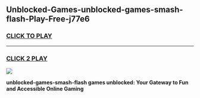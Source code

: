 
## Unblocked-Games-unblocked-games-smash-flash-Play-Free-j77e6
<h3>
<a href="https://premium76.site?title=unblocked-games-smash-flash&ref=20M">CLICK TO PLAY</a></h3>
<hr>

<h3>
<a href="https://premium76.site?title=unblocked-games-smash-flash&ref=20M">CLICK 2 PLAY</a>
  
</h3>

<a href="https://premium76.site?title=unblocked-games-smash-flash&ref=19M"><img src="https://clearcache.store/games.png"></a>


**unblocked-games-smash-flash games unblocked: Your Gateway to Fun and Accessible Online Gaming**
